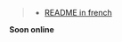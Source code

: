 
>   - [README in french](https://github.com/Dmtmgrls/RPi_spi_mcp3002/blob/main/Documents/FR_README.md)


**Soon online**
